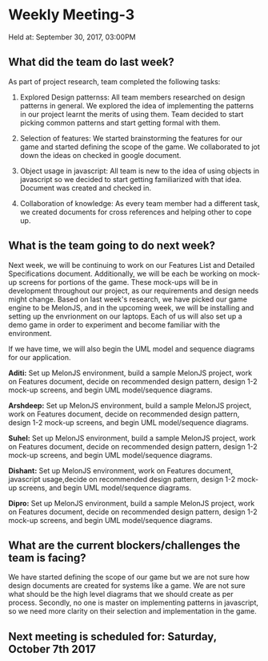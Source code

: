 # Weekly Meeting-3
Held at: September 30, 2017, 03:00PM

## What did the team do last week?
As part of project research, team completed the following tasks:

1. Explored Design patternss:
All team members researched on design patterns in general. We explored the idea of implementing the patterns in our project learnt the merits of using them. Team decided to start picking common patterns and start getting formal with them. 

2. Selection of features:
We started brainstorming the features for our game and started defining the scope of the game. We collaborated to jot down the ideas on checked in google document. 

3. Object usage in javascript:
All team is new to the idea of using objects in javascript so we decided to start getting familiarized with that idea. Document was created and checked in.

3. Collaboration of knowledge:
As every team member had a different task, we created documents for cross references and helping other to cope up.

## What is the team going to do next week?
Next week, we will be continuing to work on our Features List and Detailed Specifications document. Additionally, we will be each be working on mock-up screens for portions of the game. These mock-ups will be in development throughout our project, as our requirements and design needs might change. Based on last week's research, we have picked our game engine to be MelonJS, and in the upcoming week, we will be installing and setting up the envrionment on our laptops. Each of us will also set up a demo game in order to experiment and become familiar with the environment.

If we have time, we will also begin the UML model and sequence diagrams for our application.

**Aditi:** Set up MelonJS environment, build a sample MelonJS project, work on Features document, decide on recommended design pattern, design 1-2 mock-up screens, and begin UML model/sequence diagrams.

**Arshdeep:** Set up MelonJS environment, build a sample MelonJS project, work on Features document, decide on recommended design pattern, design 1-2 mock-up screens, and begin UML model/sequence diagrams.

**Suhel:** Set up MelonJS environment, build a sample MelonJS project, work on Features document, decide on recommended design pattern, design 1-2 mock-up screens, and begin UML model/sequence diagrams.

**Dishant:** Set up MelonJS environment, work on Features document, javascript usage,decide on recommended design pattern, design 1-2 mock-up screens, and begin UML model/sequence diagrams.

**Dipro:** Set up MelonJS environment, build a sample MelonJS project, work on Features document, decide on recommended design pattern, design 1-2 mock-up screens, and begin UML model/sequence diagrams.

## What are the current blockers/challenges the team is facing?
We have started defining the scope of our game but we are not sure how design documents are created for systems like a game. We are not sure what should be the high level diagrams that we should create as per process. Secondly, no one is master on implementing patterns in javascript, so we need more clarity on their selection and implementation in the game.

## Next meeting is scheduled for: Saturday, October 7th 2017
